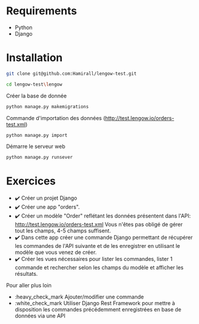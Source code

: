 # Requirements

- Python
- Django


# Installation

```bash
git clone git@github.com:Hamirall/lengow-test.git
```

```bash
cd lengow-test\lengow
```
Créer la base de donnée
```bash
python manage.py makemigrations
```

Commande d'importation des données (http://test.lengow.io/orders-test.xml)
```bash
python manage.py import
```

Démarre le serveur web
```bash
python manage.py runsever
```

# Exercices
- :heavy_check_mark: Créer un projet Django
- :heavy_check_mark: Créer une app "orders".
- :heavy_check_mark: Créer un modèle "Order" reflétant les données présentent dans l'API: http://test.lengow.io/orders-test.xml Vous n'êtes pas obligé de gérer tout les champs, 4-5 champs suffisent.
- :heavy_check_mark: Dans cette app créer une commande Django permettant de récupérer les commandes de l'API suivante et de les enregistrer en utilisant le modèle que vous venez de créer.
- :heavy_check_mark: Créer les vues nécessaires pour lister les commandes, lister 1 commande et rechercher selon les champs du modèle et afficher les résultats.

Pour aller plus loin

- :heavy_check_mark Ajouter/modifier une commande
- :white_check_mark Utiliser Django Rest Framework pour mettre à disposition les commandes précédemment enregistrées en base de données via une API


